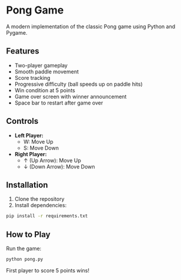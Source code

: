 # Pong Game

A modern implementation of the classic Pong game using Python and Pygame.

## Features
- Two-player gameplay
- Smooth paddle movement
- Score tracking
- Progressive difficulty (ball speeds up on paddle hits)
- Win condition at 5 points
- Game over screen with winner announcement
- Space bar to restart after game over

## Controls
- **Left Player:**
  - W: Move Up
  - S: Move Down
- **Right Player:**
  - ↑ (Up Arrow): Move Up
  - ↓ (Down Arrow): Move Down

## Installation
1. Clone the repository
2. Install dependencies:
```bash
pip install -r requirements.txt
```

## How to Play
Run the game:
```bash
python pong.py
```

First player to score 5 points wins!
